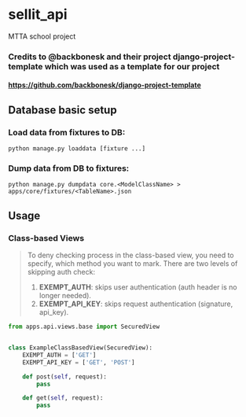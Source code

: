 # sellit_api

MTTA school project
### Credits to @backbonesk and their project django-project-template which was used as a template for our project
#### https://github.com/backbonesk/django-project-template


## Database basic setup

### Load data from fixtures to DB:
`python manage.py loaddata [fixture ...]`

### Dump data from DB to fixtures:
`python manage.py dumpdata core.<ModelClassName> > apps/core/fixtures/<TableName>.json`

## Usage

### Class-based Views

> To deny checking process in the class-based view, you need to specify, which method you want to mark.
> There are two levels of skipping auth check:
> 1. **EXEMPT_AUTH**: skips user authentication (auth header is no longer needed).
> 2. **EXEMPT_API_KEY**: skips request authentication (signature, api_key).

```python
from apps.api.views.base import SecuredView


class ExampleClassBasedView(SecuredView):
    EXEMPT_AUTH = ['GET']
    EXEMPT_API_KEY = ['GET', 'POST']

    def post(self, request):
        pass

    def get(self, request):
        pass
```


